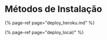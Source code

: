 # Métodos de Instalação

{% page-ref page="deploy\_heroku.md" %}

{% page-ref page="deploy\_local/" %}

